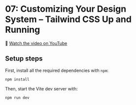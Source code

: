# 07: Customizing Your Design System – Tailwind CSS Up and Running

🍿 [Watch the video on YouTube](https://www.youtube.com/watch?v=0l0Gx8gWPHk)

## Setup steps

First, install all the required dependencies with `npm`:

```sh
npm install
```

Then, start the Vite dev server with:

```sh
npm run dev
```
